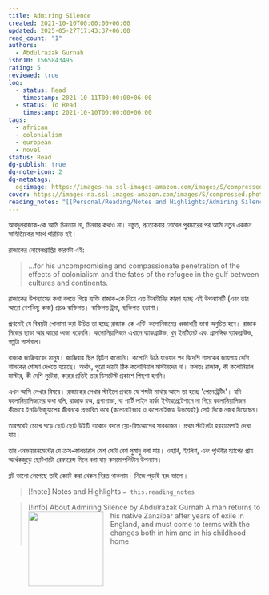 ```yaml
---
title: Admiring Silence
created: 2021-10-10T00:00:00+06:00
updated: 2025-05-27T17:43:37+06:00
read_count: "1"
authors:
  - Abdulrazak Gurnah
isbn10: 1565843495
rating: 5
reviewed: true
log:
  - status: Read
    timestamp: 2021-10-11T00:00:00+06:00
  - status: To Read
    timestamp: 2021-10-10T00:00:00+06:00
tags:
  - african
  - colonialism
  - european
  - novel
status: Read
dg-publish: true
dg-note-icon: 2
dg-metatags:
  og:image: https://images-na.ssl-images-amazon.com/images/S/compressed.photo.goodreads.com/books/1328752403i/77819.jpg
cover: https://images-na.ssl-images-amazon.com/images/S/compressed.photo.goodreads.com/books/1328752403i/77819.jpg
reading_notes: "[[Personal/Reading/Notes and Highlights/Admiring Silence by Gurnah Abdulrazak|Admiring Silence by Gurnah Abdulrazak]]"
---
```

আবদুলরাজাক-কে আমি চিনতাম না, চিনবার কথাও না। বস্তুত, প্রত্যেকবার নোবেল পুরষ্কারের পর আমি নতুন একজন সাহিত্যিকের সাথে পরিচিত হই।

রাজাকের নোবেলপ্রাপ্তির কারণটা এই:

> …for his uncompromising and compassionate penetration of the effects of colonialism and the fates of the refugee in the gulf between cultures and continents.

রাজাকের উপন্যাসের কথা বলতে গিয়ে ব্যক্তি রাজাক-কে নিয়ে এত টানাটানির কারণ হচ্ছে এই উপন্যাসটি (এবং তার আরো বেশকিছু কাজ) প্রচণ্ড ব্যক্তিগত। ব্যক্তিগত ট্রমা, ব্যক্তিগত হতাশা।

প্রথমেই যে বিষয়টা খোলাসা করা উচিত তা হচ্ছে রাজাক-কে এন্টি-কলোনিজমের ধ্বজাধারী ভাবা অনুচিত হবে। রাজাক নিজের ছাড়া আর কারো ধ্বজা ধরেননি। কলোনিয়ালিজম এখানে ব্যাকগ্রাউন্ড, খুব ইনটিমেট এবং প্রাসঙ্গিক ব্যাকগ্রাউন্ড, গল্পটা পার্সনাল।

রাজাক জাঞ্জিবারের মানুষ। জাঞ্জিবার ছিল ব্রিটিশ কলোনি। কলোনি উঠে যাওয়ার পর বিদেশি শাসকের জায়গায় দেশি শাসকের শোষণ দেখতে হয়েছে। অর্থাৎ, পুরো দায়টা ঠিক কলোনিয়াল মাস্টারদের না। ফলতঃ রাজাক, কী কলোনিয়াল মাস্টার, কী দেশি লুটেরা, কারুর প্রতিই তার ডিসটেস্ট প্রকাশে পিছপা হননি।

এখন আসি লেখার বিষয়ে। রাজাকের লেখার স্টাইলে প্রথমে যে শব্দটা মাথায় আসে তা হচ্ছে 'পেনেট্রেটিং'। যদি কলোনিয়ালিজমের কথা বলি, রাজাক রঅ, প্রপাগান্ডা, বা পার্টি লাইন মার্কা ইন্টারপ্রেটেশানে না গিয়ে কলোনিয়ালিজম কীভাবে ইনডিভিজুয়ালের জীবনকে প্রভাবিত করে (কলোনাইজার ও কলোনাইজড উভয়েরই) সেই দিকে নজর দিয়েছেন।

তারপরেই চোখে পড়ে ছোট ছোট উইটি বাক্যের বদলে স্লো-বিল্ডআপের সারকাজম। প্রথম স্টাইলটা হরহামেশাই দেখা যায়। 

তার এনভায়রনমেন্টের যে ক্রস-কালচারাল মেশ্ সেটা বেশ সুস্বাদু বলা যায়। ওহাবি, ইংলিশ, এবং পৃথিবীর ম্যাপের প্রায় অর্ধেকজুড়ে ছোটখাটো রেফারেন্স মিলে বলা যায় কসমোপলিটান উপন্যাস।

প্লট ভালো লেগেছে তাই ক্যোট করা থেকল বিরত থাকলাম। নিজে পড়াই বরং ভালো।

> [!note] Notes and Highlights
> `= this.reading_notes`

> [!info] About Admiring Silence by Abdulrazak Gurnah
> <img src="https://images-na.ssl-images-amazon.com/images/S/compressed.photo.goodreads.com/books/1328752403i/77819.jpg" style="float: left; width: 150px; height: auto; margin-right: 1em;" /> A man returns to his native Zanzibar after years of exile in England, and must come to terms with the changes both in him and in his childhood home.
